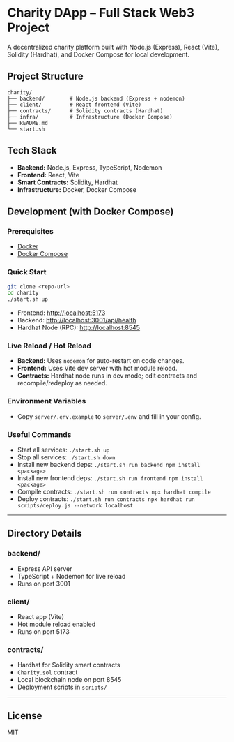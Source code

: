 # Charity DApp – Full Stack Web3 Project

A decentralized charity platform built with Node.js (Express), React (Vite), Solidity (Hardhat), and Docker Compose for local development.

## Project Structure

```
charity/
├── backend/        # Node.js backend (Express + nodemon)
├── client/         # React frontend (Vite)
├── contracts/      # Solidity contracts (Hardhat)
├── infra/          # Infrastructure (Docker Compose)
├── README.md
└── start.sh
```

## Tech Stack
- **Backend:** Node.js, Express, TypeScript, Nodemon
- **Frontend:** React, Vite
- **Smart Contracts:** Solidity, Hardhat
- **Infrastructure:** Docker, Docker Compose

## Development (with Docker Compose)

### Prerequisites
- [Docker](https://www.docker.com/get-started)
- [Docker Compose](https://docs.docker.com/compose/)

### Quick Start

```bash
git clone <repo-url>
cd charity
./start.sh up
```

- Frontend: [http://localhost:5173](http://localhost:5173)
- Backend: [http://localhost:3001/api/health](http://localhost:3001/api/health)
- Hardhat Node (RPC): [http://localhost:8545](http://localhost:8545)

### Live Reload / Hot Reload
- **Backend:** Uses `nodemon` for auto-restart on code changes.
- **Frontend:** Uses Vite dev server with hot module reload.
- **Contracts:** Hardhat node runs in dev mode; edit contracts and recompile/redeploy as needed.

### Environment Variables
- Copy `server/.env.example` to `server/.env` and fill in your config.

### Useful Commands

- Start all services: `./start.sh up`
- Stop all services: `./start.sh down`
- Install new backend deps: `./start.sh run backend npm install <package>`
- Install new frontend deps: `./start.sh run frontend npm install <package>`
- Compile contracts: `./start.sh run contracts npx hardhat compile`
- Deploy contracts: `./start.sh run contracts npx hardhat run scripts/deploy.js --network localhost`

---

## Directory Details

### backend/
- Express API server
- TypeScript + Nodemon for live reload
- Runs on port 3001

### client/
- React app (Vite)
- Hot module reload enabled
- Runs on port 5173

### contracts/
- Hardhat for Solidity smart contracts
- `Charity.sol` contract
- Local blockchain node on port 8545
- Deployment scripts in `scripts/`

---

## License
MIT
